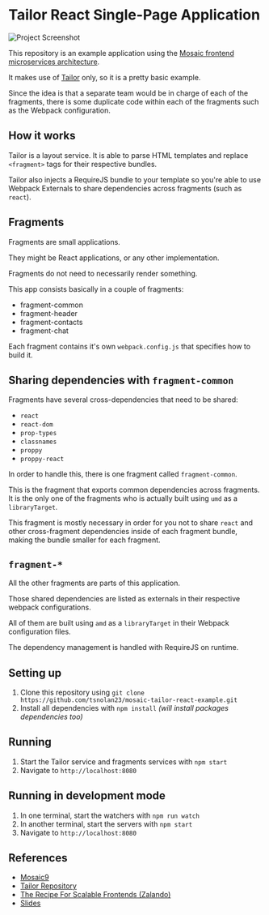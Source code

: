# Tailor React Single-Page Application

![Project Screenshot](./.github/screenshot.png)

This repository is an example application using the [Mosaic frontend microservices architecture](https://mosaic9.org).

It makes use of [Tailor](https://github.com/zalando/tailor) only, so it is a pretty basic example.

Since the idea is that a separate team would be in charge of each of the fragments, there is some duplicate code within each of the fragments such as the Webpack configuration.

## How it works

Tailor is a layout service. It is able to parse HTML templates and replace `<fragment>` tags for their respective bundles.

Tailor also injects a RequireJS bundle to your template so you're able to use Webpack Externals to share dependencies across fragments (such as `react`).

## Fragments

Fragments are small applications. 

They might be React applications, or any other implementation.

Fragments do not need to necessarily render something. 

This app consists basically in a couple of fragments:

 - fragment-common
 - fragment-header
 - fragment-contacts
 - fragment-chat

Each fragment contains it's own `webpack.config.js` that specifies how to build it.

## Sharing dependencies with `fragment-common`

Fragments have several cross-dependencies that need to be shared:

 - `react`
 - `react-dom`
 - `prop-types`
 - `classnames`
 - `proppy`
 - `proppy-react`

In order to handle this, there is one fragment called `fragment-common`.

This is the fragment that exports common dependencies across fragments. It is the only one of the fragments who is actually built using `umd` as a `libraryTarget`.

This fragment is mostly necessary in order for you not to share `react` and other cross-fragment dependencies inside of each fragment bundle, making the bundle smaller for each fragment.

## `fragment-*`

All the other fragments are parts of this application.

Those shared dependencies are listed as externals in their respective webpack configurations.

All of them are built using `amd` as a `libraryTarget` in their Webpack configuration files.

The dependency management is handled with RequireJS on runtime.

## Setting up

1. Clone this repository using `git clone https://github.com/tsnolan23/mosaic-tailor-react-example.git`
1. Install all dependencies with `npm install` _(will install packages dependencies too)_

## Running

1. Start the Tailor service and fragments services with `npm start`
1. Navigate to `http://localhost:8080`

## Running in development mode

1. In one terminal, start the watchers with `npm run watch`
1. In another terminal, start the servers with `npm start`
1. Navigate to `http://localhost:8080`

## References

 - [Mosaic9](https://mosaic9.org)
 - [Tailor Repository](https://github.com/zalando/tailor)
 - [The Recipe For Scalable Frontends (Zalando)](https://www.youtube.com/watch?v=m32EdvitXy4)
 - [Slides](https://www.slideshare.net/Codemotion/dan-persa-maximilian-fellner-the-recipe-for-scalable-frontends-codemotion-milan-2017)
